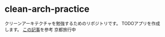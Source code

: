 # clean-arch-practice
クリーンアーキテクチャを勉強するためのリポジトリです。
TODOアプリを作成します。
[この記事](https://blog.spacemarket.com/code/clean-architecture-node/)を参考
京都旅行中
